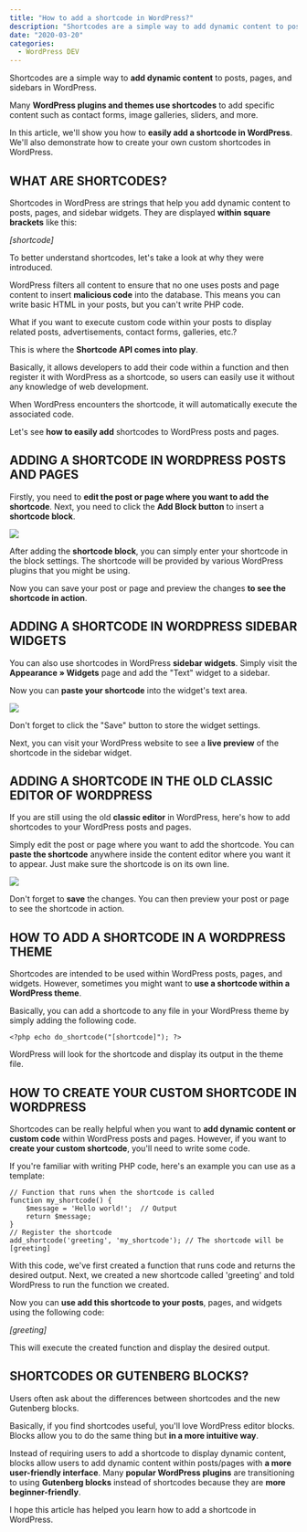 ```yaml
---
title: "How to add a shortcode in WordPress?"
description: "Shortcodes are a simple way to add dynamic content to posts, pages, and sidebars in WordPress."
date: "2020-03-20"
categories:
  - WordPress DEV
---
```


Shortcodes are a simple way to **add dynamic content** to posts, pages, and sidebars in WordPress.

Many **WordPress plugins and themes use shortcodes** to add specific content such as contact forms, image galleries, sliders, and more.

In this article, we'll show you how to **easily add a shortcode in WordPress**. We'll also demonstrate how to create your own custom shortcodes in WordPress.

## WHAT ARE SHORTCODES?

Shortcodes in WordPress are strings that help you add dynamic content to posts, pages, and sidebar widgets. They are displayed **within square brackets** like this:

_\[shortcode\]_

To better understand shortcodes, let's take a look at why they were introduced.

WordPress filters all content to ensure that no one uses posts and page content to insert **malicious code** into the database. This means you can write basic HTML in your posts, but you can't write PHP code.

What if you want to execute custom code within your posts to display related posts, advertisements, contact forms, galleries, etc.?

This is where the **Shortcode API comes into play**.

Basically, it allows developers to add their code within a function and then register it with WordPress as a shortcode, so users can easily use it without any knowledge of web development.

When WordPress encounters the shortcode, it will automatically execute the associated code.

Let's see **how to easily add** shortcodes to WordPress posts and pages.

## ADDING A SHORTCODE IN WORDPRESS POSTS AND PAGES

Firstly, you need to **edit the post or page where you want to add the shortcode**. Next, you need to click the **Add Block button** to insert a **shortcode block**.

![](/images/shortcode-1024x513.gif)

After adding the **shortcode block**, you can simply enter your shortcode in the block settings. The shortcode will be provided by various WordPress plugins that you might be using.

Now you can save your post or page and preview the changes **to see the shortcode in action**.

## ADDING A SHORTCODE IN WORDPRESS SIDEBAR WIDGETS

You can also use shortcodes in WordPress **sidebar widgets**. Simply visit the **Appearance » Widgets** page and add the "Text" widget to a sidebar.

Now you can **paste your shortcode** into the widget's text area.

![](/images/image-33-1-1024x438.png)

Don't forget to click the "Save" button to store the widget settings.

Next, you can visit your WordPress website to see a **live preview** of the shortcode in the sidebar widget.

## ADDING A SHORTCODE IN THE OLD CLASSIC EDITOR OF WORDPRESS

If you are still using the old **classic editor** in WordPress, here's how to add shortcodes to your WordPress posts and pages.

Simply edit the post or page where you want to add the shortcode. You can **paste the shortcode** anywhere inside the content editor where you want it to appear. Just make sure the shortcode is on its own line.

![](/images/image-34-3-1024x316.png)

Don't forget to **save** the changes. You can then preview your post or page to see the shortcode in action.

## HOW TO ADD A SHORTCODE IN A WORDPRESS THEME

Shortcodes are intended to be used within WordPress posts, pages, and widgets. However, sometimes you might want to **use a shortcode within a WordPress theme**.

Basically, you can add a shortcode to any file in your WordPress theme by simply adding the following code.

```
<?php echo do_shortcode("[shortcode]"); ?>
```

WordPress will look for the shortcode and display its output in the theme file.

## HOW TO CREATE YOUR CUSTOM SHORTCODE IN WORDPRESS

Shortcodes can be really helpful when you want to **add dynamic content or custom code** within WordPress posts and pages. However, if you want to **create your custom shortcode**, you'll need to write some code.

If you're familiar with writing PHP code, here's an example you can use as a template:

```
// Function that runs when the shortcode is called
function my_shortcode() {
    $message = 'Hello world!';  // Output
    return $message;
}
// Register the shortcode
add_shortcode('greeting', 'my_shortcode'); // The shortcode will be [greeting]
```

With this code, we've first created a function that runs code and returns the desired output. Next, we created a new shortcode called 'greeting' and told WordPress to run the function we created.

Now you can **use add this shortcode to your posts**, pages, and widgets using the following code:

_\[greeting\]_

This will execute the created function and display the desired output.

## SHORTCODES OR GUTENBERG BLOCKS?

Users often ask about the differences between shortcodes and the new Gutenberg blocks.

Basically, if you find shortcodes useful, you'll love WordPress editor blocks. Blocks allow you to do the same thing but **in a more intuitive way**.

Instead of requiring users to add a shortcode to display dynamic content, blocks allow users to add dynamic content within posts/pages with **a more user-friendly interface**. Many **popular WordPress plugins** are transitioning to using **Gutenberg blocks** instead of shortcodes because they are **more beginner-friendly**.

I hope this article has helped you learn how to add a shortcode in WordPress.